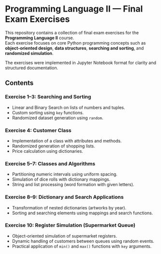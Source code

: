 # Programming Language II — Final Exam Exercises

This repository contains a collection of final exam exercises for the **Programming Language II** course.  
Each exercise focuses on core Python programming concepts such as **object-oriented design**, **data structures**, **searching and sorting**, and **randomized simulation**.

The exercises were implemented in Jupyter Notebook format for clarity and structured documentation.



## Contents

### Exercise 1–3: Searching and Sorting  
- Linear and Binary Search on lists of numbers and tuples.  
- Custom sorting using `key` functions.  
- Randomized dataset generation using `random`.  

### Exercise 4: Customer Class  
- Implementation of a class with attributes and methods.  
- Randomized generation of shopping lists.  
- Price calculation using dictionaries.  

### Exercise 5–7: Classes and Algorithms  
- Partitioning numeric intervals using uniform spacing.  
- Simulation of dice rolls with dictionary mappings.  
- String and list processing (word formation with given letters).  

### Exercise 8–9: Dictionary and Search Applications  
- Transformation of nested dictionaries (artworks by year).  
- Sorting and searching elements using mappings and search functions.  

### Exercise 10: Register Simulation (Supermarket Queue)  
- Object-oriented simulation of supermarket registers.  
- Dynamic handling of customers between queues using random events.  
- Practical application of `min()` and `max()` functions with `key` arguments.

  
